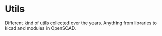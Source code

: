 # Utils
Different kind of utils collected over the years. Anything from libraries to kicad and modules in OpenSCAD.
